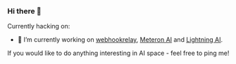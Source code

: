### Hi there 👋

Currently hacking on:

- 🔭 I’m currently working on [webhookrelay](https://webhookrelay.com), [Meteron AI](https://meteron.ai) and [Lightning AI](https://lightning.ai).

If you would like to do anything interesting in AI space - feel free to ping me! 
